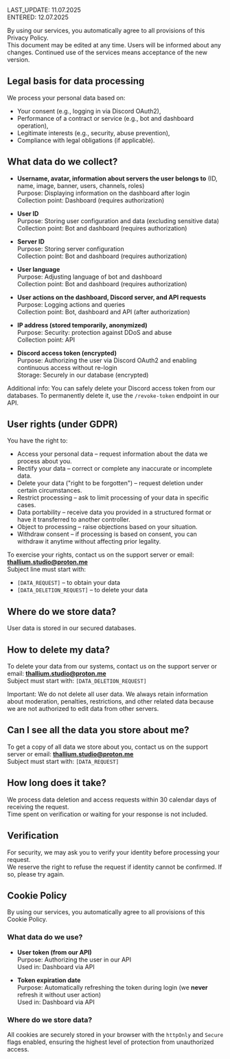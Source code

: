 LAST_UPDATE: 11.07.2025  
ENTERED: 12.07.2025

By using our services, you automatically agree to all provisions of this Privacy Policy.  
This document may be edited at any time. Users will be informed about any changes. Continued use of the services means acceptance of the new version.

## Legal basis for data processing

We process your personal data based on:

- Your consent (e.g., logging in via Discord OAuth2),  
- Performance of a contract or service (e.g., bot and dashboard operation),  
- Legitimate interests (e.g., security, abuse prevention),  
- Compliance with legal obligations (if applicable).

## What data do we collect?

- **Username, avatar, information about servers the user belongs to** (ID, name, image, banner, users, channels, roles)  
  Purpose: Displaying information on the dashboard after login  
  Collection point: Dashboard (requires authorization)

- **User ID**  
  Purpose: Storing user configuration and data (excluding sensitive data)  
  Collection point: Bot and dashboard (requires authorization)

- **Server ID**  
  Purpose: Storing server configuration  
  Collection point: Bot and dashboard (requires authorization)

- **User language**  
  Purpose: Adjusting language of bot and dashboard  
  Collection point: Bot and dashboard (requires authorization)

- **User actions on the dashboard, Discord server, and API requests**  
  Purpose: Logging actions and queries  
  Collection point: Bot, dashboard and API (after authorization)

- **IP address (stored temporarily, anonymized)**  
  Purpose: Security: protection against DDoS and abuse  
  Collection point: API

- **Discord access token (encrypted)**  
  Purpose: Authorizing the user via Discord OAuth2 and enabling continuous access without re-login  
  Storage: Securely in our database (encrypted)

Additional info: You can safely delete your Discord access token from our databases. To permanently delete it, use the `/revoke-token` endpoint in our API.

## User rights (under GDPR)

You have the right to:

- Access your personal data – request information about the data we process about you.  
- Rectify your data – correct or complete any inaccurate or incomplete data.  
- Delete your data ("right to be forgotten") – request deletion under certain circumstances.  
- Restrict processing – ask to limit processing of your data in specific cases.  
- Data portability – receive data you provided in a structured format or have it transferred to another controller.  
- Object to processing – raise objections based on your situation.  
- Withdraw consent – if processing is based on consent, you can withdraw it anytime without affecting prior legality.

To exercise your rights, contact us on the support server or email: **thallium.studio@proton.me**  
Subject line must start with:  
- `[DATA_REQUEST]` – to obtain your data  
- `[DATA_DELETION_REQUEST]` – to delete your data

## Where do we store data?

User data is stored in our secured databases.

## How to delete my data?

To delete your data from our systems, contact us on the support server or email: **thallium.studio@proton.me**  
Subject must start with: `[DATA_DELETION_REQUEST]`

Important: We do not delete all user data. We always retain information about moderation, penalties, restrictions, and other related data because we are not authorized to edit data from other servers.

## Can I see all the data you store about me?

To get a copy of all data we store about you, contact us on the support server or email: **thallium.studio@proton.me**  
Subject must start with: `[DATA_REQUEST]`

## How long does it take?

We process data deletion and access requests within 30 calendar days of receiving the request.  
Time spent on verification or waiting for your response is not included.

## Verification

For security, we may ask you to verify your identity before processing your request.  
We reserve the right to refuse the request if identity cannot be confirmed. If so, please try again.

## Cookie Policy

By using our services, you automatically agree to all provisions of this Cookie Policy.

### What data do we use?

- **User token (from our API)**  
  Purpose: Authorizing the user in our API  
  Used in: Dashboard via API

- **Token expiration date**  
  Purpose: Automatically refreshing the token during login (we **never** refresh it without user action)  
  Used in: Dashboard via API

### Where do we store data?

All cookies are securely stored in your browser with the `httpOnly` and `Secure` flags enabled, ensuring the highest level of protection from unauthorized access.
